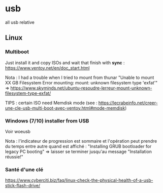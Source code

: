 # usb
all usb relative

## Linux

### Multiboot
Just install it and copy ISOs and wait that finish with **sync** : https://www.ventoy.net/en/doc_start.html

Nota : I had a trouble when I tried to mount from thunar "Unable to mount XX GB Filesystem
Error mounting: mount: unknown filesystem type 'exfat'" => https://www.skyminds.net/ubuntu-resoudre-lerreur-mount-unknown-filesystem-type-exfat/

TIPS : certain ISO need Memdisk mode (see : https://lecrabeinfo.net/creer-une-cle-usb-multi-boot-avec-ventoy.html#mode-memdisk)

### Windows (7/10) installer from USB
Voir woeusb

Nota : l'indicateur de progression est sommaire et l'opération peut prendre du temps entre autre quand est affiché : "Installing GRUB bootloader for legacy PC booting" => laisser se terminer jusqu'au message "Installation réussie!"

### Santé d'une clé
https://www.cyberciti.biz/faq/linux-check-the-physical-health-of-a-usb-stick-flash-drive/

